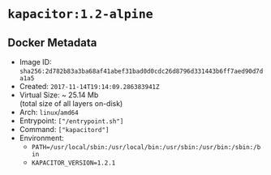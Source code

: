 # `kapacitor:1.2-alpine`

## Docker Metadata

- Image ID: `sha256:2d782b83a3ba68af41abef31bad0d0cdc26d8796d331443b6ff7aed90d7da1a5`
- Created: `2017-11-14T19:14:09.286383941Z`
- Virtual Size: ~ 25.14 Mb  
  (total size of all layers on-disk)
- Arch: `linux`/`amd64`
- Entrypoint: `["/entrypoint.sh"]`
- Command: `["kapacitord"]`
- Environment:
  - `PATH=/usr/local/sbin:/usr/local/bin:/usr/sbin:/usr/bin:/sbin:/bin`
  - `KAPACITOR_VERSION=1.2.1`

